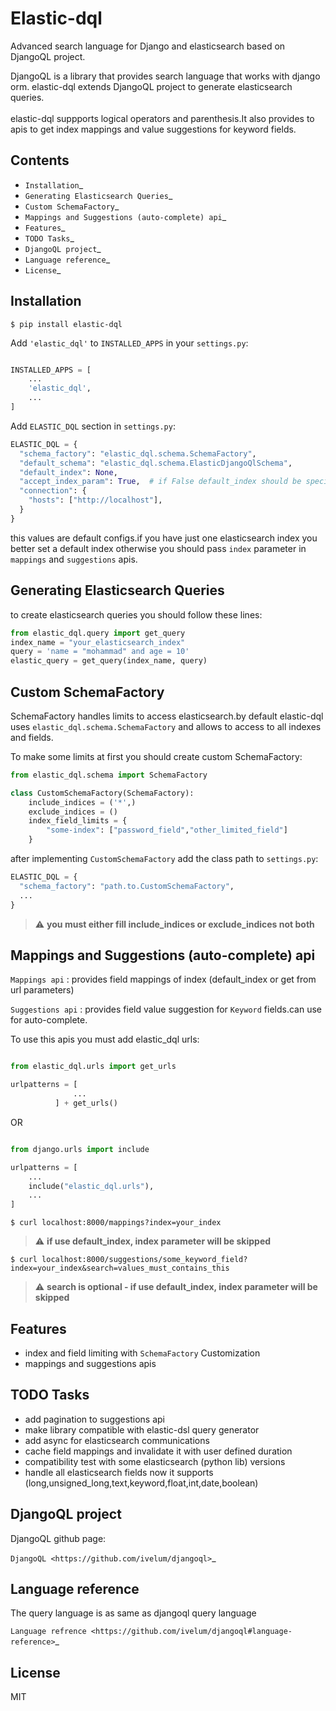 Elastic-dql
========


Advanced search language for Django and elasticsearch based on DjangoQL project.

DjangoQL is a library that provides search language that works with django orm. elastic-dql extends DjangoQL project to
generate elasticsearch queries.<br><br>
elastic-dql suppports logical operators and parenthesis.It also provides to apis to get index mappings and value
suggestions for keyword fields.


Contents
--------

* `Installation`_
* `Generating Elasticsearch Queries`_
* `Custom SchemaFactory`_
* `Mappings and Suggestions (auto-complete) api`_
* `Features`_
* `TODO Tasks`_
* `DjangoQL project`_
* `Language reference`_
* `License`_

Installation
------------

```shell
$ pip install elastic-dql
```

Add ``'elastic_dql'`` to ``INSTALLED_APPS`` in your ``settings.py``:

```python

INSTALLED_APPS = [
    ...
    'elastic_dql',
    ...
]
```

Add ``ELASTIC_DQL`` section in ``settings.py``:

```python
ELASTIC_DQL = {
  "schema_factory": "elastic_dql.schema.SchemaFactory",
  "default_schema": "elastic_dql.schema.ElasticDjangoQlSchema",
  "default_index": None,
  "accept_index_param": True,  # if False default_index should be specified
  "connection": {
    "hosts": ["http://localhost"],
  }
}
```
this values are default configs.if you have just one elasticsearch index you better set a default index otherwise you
should pass ``index`` parameter in ``mappings`` and ``suggestions``  apis.

Generating Elasticsearch Queries
--------------------------------

to create elasticsearch queries you should follow these lines:

```python
from elastic_dql.query import get_query
index_name = "your_elasticsearch_index"
query = 'name = "mohammad" and age = 10'
elastic_query = get_query(index_name, query)
```

Custom SchemaFactory
--------------------

SchemaFactory handles limits to access elasticsearch.by default elastic-dql uses ``elastic_dql.schema.SchemaFactory``
and allows to access to all indexes and fields.

To make some limits at first you should create custom SchemaFactory:

```python
from elastic_dql.schema import SchemaFactory

class CustomSchemaFactory(SchemaFactory):
    include_indices = ('*',)
    exclude_indices = ()
    index_field_limits = {
        "some-index": ["password_field","other_limited_field"]
    }
```

after implementing ``CustomSchemaFactory`` add the class path to ``settings.py``:
```python
ELASTIC_DQL = {
  "schema_factory": "path.to.CustomSchemaFactory",
  ...
}
```

> :warning: **you must either fill include_indices or exclude_indices not both**

Mappings and Suggestions (auto-complete) api
--------------------------------------------

``Mappings api`` : provides field mappings of index (default_index or get from url parameters)

``Suggestions api`` : provides field value suggestion for ``Keyword`` fields.can use for auto-complete.

To use this apis you must add elastic_dql urls:

```python

from elastic_dql.urls import get_urls

urlpatterns = [
              ...
          ] + get_urls()
```

OR

```python

from django.urls import include

urlpatterns = [
    ...
    include("elastic_dql.urls"),
    ...
]
```

```shell
$ curl localhost:8000/mappings?index=your_index
```

> :warning: **if use default_index, index parameter will be skipped**


```shell
$ curl localhost:8000/suggestions/some_keyword_field?index=your_index&search=values_must_contains_this
```

> :warning: **search is optional - if use default_index, index parameter will be skipped**


Features
--------

- index and field limiting with ``SchemaFactory`` Customization
- mappings and suggestions apis

TODO Tasks
----------

- add pagination to suggestions api
- make library compatible with elastic-dsl query generator
- add async for elasticsearch communications
- cache field mappings and invalidate it with user defined duration
- compatibility test with some elasticsearch (python lib) versions
- handle all elasticsearch fields now it supports (long,unsigned_long,text,keyword,float,int,date,boolean)

DjangoQL project
------------------

DjangoQL github page:

`DjangoQL <https://github.com/ivelum/djangoql>`_


Language reference
------------------

The query language is as same as djangoql query language

`Language refrence <https://github.com/ivelum/djangoql#language-reference>`_

License
-------

MIT
